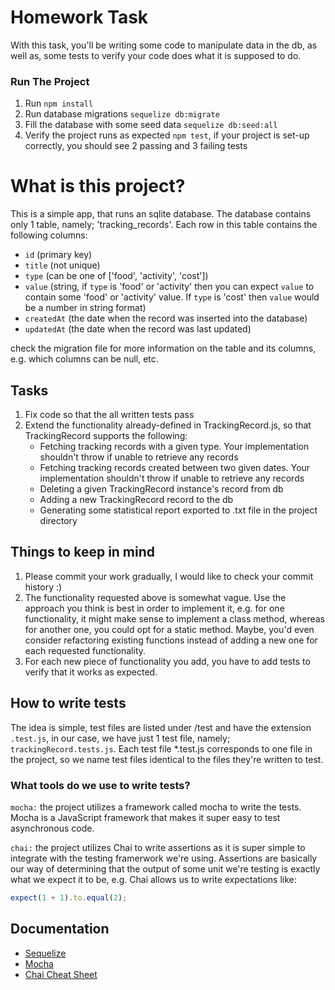 
# Homework Task

With this task, you'll be writing some code to manipulate data in the db, as well as, some tests to verify your code does what it is supposed to do.

### Run The Project

1. Run `npm install`
2. Run database migrations `sequelize db:migrate`
3. Fill the database with some seed data `sequelize db:seed:all`
4. Verify the project runs as expected `npm test`, if your project is set-up correctly, you should see 2 passing and 3 failing tests

# What is this project?

This is a simple app, that runs an sqlite database. The database contains only 1 table, namely; 'tracking_records'. Each row in this table contains the following columns:
- `id` (primary key)
- `title` (not unique)
- `type` (can be one of ['food', 'activity', 'cost'])
- `value` (string, if `type` is 'food' or 'activity' then you can expect `value` to contain some 'food' or 'activity' value. If `type` is 'cost' then `value` would be a number in string format)
- `createdAt` (the date when the record was inserted into the database)
- `updatedAt` (the date when the record was last updated)

check the migration file for more information on the table and its columns, e.g. which columns can be null, etc.

## Tasks
1. Fix code so that the all written tests pass
2. Extend the functionality already-defined in TrackingRecord.js, so that TrackingRecord supports the following:
    - Fetching tracking records with a given type. Your implementation shouldn't throw if unable to retrieve any records
    - Fetching tracking records created between two given dates. Your implementation shouldn't throw if unable to retrieve any records 
    - Deleting a given TrackingRecord instance's record from db
    - Adding a new TrackingRecord record to the db
    - Generating some statistical report exported to .txt file in the project directory


## Things to keep in mind
1. Please commit your work gradually, I would like to check your commit history :)
2. The functionality requested above is somewhat vague. Use the approach you think is best in order to implement it, e.g. for one functionality, it might make sense to implement a class method, whereas for another one, you could opt for a static method. Maybe, you'd even consider refactoring existing functions instead of adding a new one for each requested functionality.
3. For each new piece of functionality you add, you have to add tests to verify that it works as expected.  

## How to write tests

The idea is simple, test files are listed under /test and have the extension `.test.js`, in our case, we have just 1 test file, namely; `trackingRecord.tests.js`. Each test file \*.test.js corresponds to one file in the project, so we name test files identical to the files they're written to test. 

### What tools do we use to write tests?

`mocha:` the project utilizes a framework called mocha to write the tests. Mocha is a JavaScript framework that makes it super easy to test asynchronous code.

`chai:` the project utilizes Chai to write assertions as it is super simple to integrate with the testing framerwork we're using. Assertions are basically our way of determining that the output of some unit we're testing is exactly what we expect it to be, e.g. Chai allows us to write expectations like:

```javascript
expect(1 + 1).to.equal(2);
```

## Documentation
- [Sequelize](https://sequelize.org/docs/v6/)
- [Mocha](https://mochajs.org/#asynchronous-code)
- [Chai Cheat Sheet](https://devhints.io/chai)